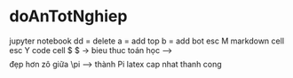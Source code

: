 # doAnTotNghiep
jupyter notebook
dd = delete
a = add top
b = add bot
esc M markdown cell
esc Y code cell
$ $ -> bieu thuc toán học --> $$ $$ đẹp hơn zô giữa
\pi --> thành Pi latex
cap nhat thanh cong
